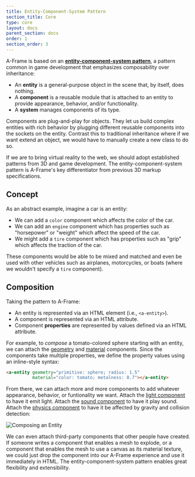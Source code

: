 ```yaml
---
title: Entity-Component-System Pattern
section_title: Core
type: core
layout: docs
parent_section: docs
order: 1
section_order: 3
---
```


A-Frame is based on an __[entity-component-system pattern](https://en.wikipedia.org/wiki/Entity_component_system)__, a pattern common in game development that emphasizes composability over inheritance:

- An **entity** is a general-purpose object in the scene that, by itself, does nothing.
- A **component** is a reusable module that is attached to an entity to provide appearance, behavior, and/or functionality.
- A **system** manages components of its type.

Components are plug-and-play for objects. They let us build complex entities with rich behavior by plugging different reusable components into the sockets on the entity. Contrast this to traditional inheritance where if we want extend an object, we would have to manually create a new class to do so.

If we are to bring virtual reality to the web, we should adopt established patterns from 3D and game development. The entity-component-system pattern is A-Frame's key differentiator from previous 3D markup specifications.

## Concept

As an abstract example, imagine a car is an entity:

- We can add a `color` component which affects the color of the car.
- We can add an `engine` component which has properties such as "horsepower" or "weight" which affect the speed of the car.
- We might add a `tire` component which has properties such as "grip" which affects the traction of the car.

These components would be able to be mixed and matched and even be used with other vehicles such as airplanes, motorcycles, or boats (where we wouldn't specify a `tire` component).

## Composition

Taking the pattern to A-Frame:

- An entity is represented via an HTML element (i.e., `<a-entity>`).
- A component is represented via an HTML attribute.
- Component **properties** are represented by values defined via an HTML attribute.

For example, to *compose* a tomato-colored sphere starting with an entity, we can attach the [geometry][geometry] and [material][material] components. Since the components take multiple properties, we define the property values using an inline-style syntax:

```html
<a-entity geometry="primitive: sphere; radius: 1.5"
          material="color: tomato; metalness: 0.7"></a-entity>
```

From there, we can attach more and more components to add whatever appearance, behavior, or funtionality we want. Attach the [light component][light] to have it emit light. Attach the [sound component][sound] to have it play sound. Attach the [physics component][physics] to have it be affected by gravity and collision detection:

![Composing an Entity][composegif]

We can even attach third-party components that other people have created. If someone writes a component that enables a mesh to explode, or a component that enables the mesh to use a canvas as its material texture, we could just drop the component into our A-Frame experience and use it immediately in HTML. The entity-component-system pattern enables great flexibility and extensibility.

[composegif]: http://i.imgur.com/0UIZFgs.gifv
[geometry]: ../components/geometry.html
[light]: ../components/light.html
[material]: ../components/material.html
[physics]: https://github.com/ngokevin/aframe-physics-components]
[sound]: ../components/sound.html
